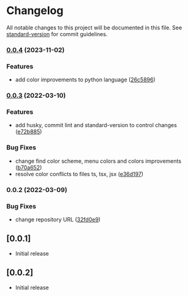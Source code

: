 # Changelog

All notable changes to this project will be documented in this file. See [standard-version](https://github.com/conventional-changelog/standard-version) for commit guidelines.

### [0.0.4](https://github.com/zoekjs/neon-lights-dark-theme-vscode/compare/v0.0.3...v0.0.4) (2023-11-02)

### Features

- add color improvements to python language ([26c5896](https://github.com/zoekjs/neon-lights-dark-theme-vscode/pull/4/commits/26c58968fef26e5b3106f4e4aa4d5737eaf12b73))

### [0.0.3](https://github.com/zoekjs/neon-lights-dark-theme-vscode/compare/v0.0.2...v0.0.3) (2022-03-10)

### Features

- add husky, commit lint and standard-version to control changes ([e72b885](https://github.com/zoekjs/neon-lights-dark-theme-vscode/commit/e72b8854e498ca66c84a4d555c78aea0b9f630bd))

### Bug Fixes

- change find color scheme, menu colors and colors improvements ([b70a652](https://github.com/zoekjs/neon-lights-dark-theme-vscode/commit/b70a652de25114f2c6c38ab15a4e0c57ecb46bf5))
- resolve color conflicts to files ts, tsx, jsx ([e36d197](https://github.com/zoekjs/neon-lights-dark-theme-vscode/commit/e36d197481d60c8163a2f414ec4cc88695610c10))

### 0.0.2 (2022-03-09)

### Bug Fixes

- change repository URL ([32fd0e9](https://github.com/zoekjs/neon-lights-dark-theme-vscode/commit/32fd0e9be302ea43a00daac2675d85b0e86bf006))

## [0.0.1]

- Initial release

## [0.0.2]

- Initial release
